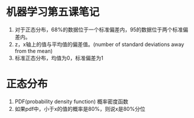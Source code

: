# 机器学习第五课笔记

1. 对于正态分布，68%的数据位于一个标准偏差内，95的数据位于两个标准偏差内。
2. z，x轴上的值与平均值的偏差值。(number of standard deviations away from the mean)
3. 标准正态分布，均值为0，标准偏差为1

# 正态分布

1. PDF(probability density function) 概率密度函数
2. 如果pdf中，小于x的值的概率是80%，则说x是80%分位